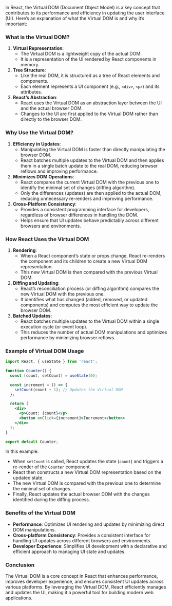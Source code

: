 In React, the Virtual DOM (Document Object Model) is a key concept that contributes to its performance and efficiency in updating the user interface (UI). Here’s an explanation of what the Virtual DOM is and why it’s important:

### What is the Virtual DOM?

1. **Virtual Representation**:
    - The Virtual DOM is a lightweight copy of the actual DOM.
    - It is a representation of the UI rendered by React components in memory.
2. **Tree Structure**:
    - Like the real DOM, it is structured as a tree of React elements and components.
    - Each element represents a UI component (e.g., `<div>`, `<p>`) and its attributes.
3. **React’s Abstraction**:
    - React uses the Virtual DOM as an abstraction layer between the UI and the actual browser DOM.
    - Changes to the UI are first applied to the Virtual DOM rather than directly to the browser DOM.

### Why Use the Virtual DOM?

1. **Efficiency in Updates**:
    - Manipulating the Virtual DOM is faster than directly manipulating the browser DOM.
    - React batches multiple updates to the Virtual DOM and then applies them in a single batch update to the real DOM, reducing browser reflows and improving performance.
2. **Minimizes DOM Operations**:
    - React compares the current Virtual DOM with the previous one to identify the minimal set of changes (diffing algorithm).
    - Only the differences (updates) are then applied to the actual DOM, reducing unnecessary re-renders and improving performance.
3. **Cross-Platform Consistency**:
    - Provides a consistent programming interface for developers, regardless of browser differences in handling the DOM.
    - Helps ensure that UI updates behave predictably across different browsers and environments.

### How React Uses the Virtual DOM

1. **Rendering**:
    - When a React component’s state or props change, React re-renders the component and its children to create a new Virtual DOM representation.
    - This new Virtual DOM is then compared with the previous Virtual DOM.
2. **Diffing and Updating**:
    - React’s reconciliation process (or diffing algorithm) compares the new Virtual DOM with the previous one.
    - It identifies what has changed (added, removed, or updated components) and computes the most efficient way to update the browser DOM.
3. **Batched Updates**:
    - React batches multiple updates to the Virtual DOM within a single execution cycle (or event loop).
    - This reduces the number of actual DOM manipulations and optimizes performance by minimizing browser reflows.

### Example of Virtual DOM Usage

```jsx
import React, { useState } from 'react';

function Counter() {
  const [count, setCount] = useState(0);

  const increment = () => {
    setCount(count + 1); // Updates the Virtual DOM
  };

  return (
    <div>
      <p>Count: {count}</p>
      <button onClick={increment}>Increment</button>
    </div>
  );
}

export default Counter;

```

In this example:

- When `setCount` is called, React updates the state (`count`) and triggers a re-render of the `Counter` component.
- React then constructs a new Virtual DOM representation based on the updated state.
- The new Virtual DOM is compared with the previous one to determine the minimal set of changes.
- Finally, React updates the actual browser DOM with the changes identified during the diffing process.

### Benefits of the Virtual DOM

- **Performance**: Optimizes UI rendering and updates by minimizing direct DOM manipulations.
- **Cross-platform Consistency**: Provides a consistent interface for handling UI updates across different browsers and environments.
- **Developer Experience**: Simplifies UI development with a declarative and efficient approach to managing UI state and updates.

### Conclusion

The Virtual DOM is a core concept in React that enhances performance, improves developer experience, and ensures consistent UI updates across various platforms. By leveraging the Virtual DOM, React efficiently manages and updates the UI, making it a powerful tool for building modern web applications.
